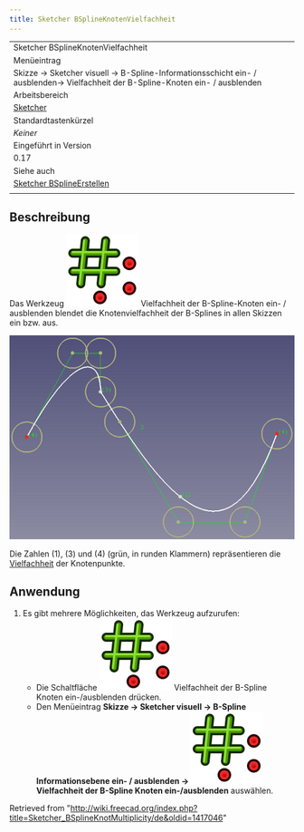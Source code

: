 ```yaml
---
title: Sketcher BSplineKnotenVielfachheit
---
```


|                                                                                                                                |
| ------------------------------------------------------------------------------------------------------------------------------ |
| Sketcher BSplineKnotenVielfachheit                                                                                             |
| Menüeintrag                                                                                                                    |
| Skizze → Sketcher visuell → B-Spline-Informationsschicht ein- / ausblenden→ Vielfachheit der B-Spline-Knoten ein- / ausblenden |
| Arbeitsbereich                                                                                                                 |
| [Sketcher](/Sketcher_Workbench/de "Sketcher Workbench/de")                                                                     |
| Standardtastenkürzel                                                                                                           |
| _Keiner_                                                                                                                       |
| Eingeführt in Version                                                                                                          |
| 0.17                                                                                                                           |
| Siehe auch                                                                                                                     |
| [Sketcher BSplineErstellen](/Sketcher_CreateBSpline/de "Sketcher CreateBSpline/de")                                            |
|                                                                                                                                |

## Beschreibung

Das Werkzeug ![](/src/assets/images/Sketcher_BSplineKnotMultiplicity.svg) Vielfachheit der B-Spline-Knoten ein- / ausblenden blendet die Knotenvielfachheit der B-Splines in allen Skizzen ein bzw. aus.

![](/src/assets/images/Sketcher_KnotMultiplicity_multiplicity3.png)

Die Zahlen (1), (3) und (4) (grün, in runden Klammern) repräsentieren die [Vielfachheit](/Sketcher_BSplineIncreaseKnotMultiplicity/de "Sketcher BSplineIncreaseKnotMultiplicity/de") der Knotenpunkte.

## Anwendung

1. Es gibt mehrere Möglichkeiten, das Werkzeug aufzurufen:
   - Die Schaltfläche ![](/src/assets/images/Sketcher_BSplineKnotMultiplicity.svg) Vielfachheit der B-Spline Knoten ein-/ausblenden drücken.
   - Den Menüeintrag **Skizze → Sketcher visuell → B-Spline Informationsebene ein- / ausblenden → ![](/src/assets/images/Sketcher_BSplineKnotMultiplicity.svg) Vielfachheit der B-Spline Knoten ein-/ausblenden** auswählen.

Retrieved from "<http://wiki.freecad.org/index.php?title=Sketcher_BSplineKnotMultiplicity/de&oldid=1417046>"
